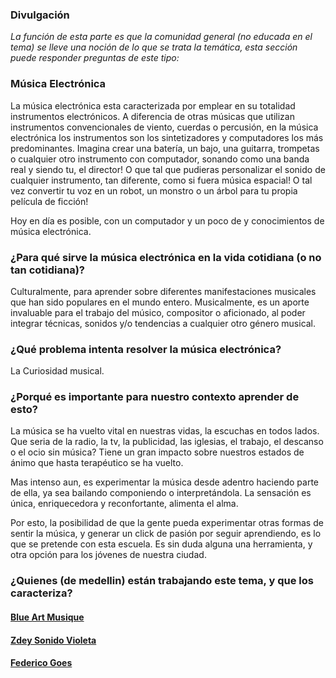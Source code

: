 ### Divulgación

*La función de esta parte es que la comunidad general (no educada en el tema)
se lleve una noción de lo que se trata la temática, esta sección puede
responder  preguntas de este tipo:*

### Música Electrónica
 
La música electrónica esta caracterizada por emplear en su totalidad instrumentos electrónicos. A diferencia de otras músicas que utilizan instrumentos convencionales de viento, cuerdas o percusión,
en la música electrónica los instrumentos son los sintetizadores y computadores los más predominantes.
Imagina crear una batería, un bajo, una guitarra, trompetas o cualquier otro instrumento con computador,  sonando como una banda real y siendo tu, el director!
O que tal que pudieras personalizar el sonido de cualquier instrumento, tan diferente, 
como si fuera música espacial!
O tal vez convertir tu voz en un robot, un monstro o un árbol para tu propia película de ficción! 

Hoy en día es posible, con un computador  y  un poco de y conocimientos de música electrónica.


### ¿Para qué sirve la música electrónica en la vida cotidiana (o no tan cotidiana)?

Culturalmente, para aprender sobre diferentes manifestaciones musicales que han sido populares en el mundo entero.
Musicalmente, es un aporte invaluable para el trabajo del músico, compositor o aficionado, al poder integrar técnicas, sonidos y/o tendencias a cualquier otro género musical.

### ¿Qué problema intenta resolver la música electrónica?

La Curiosidad musical.


### ¿Porqué es importante para nuestro contexto aprender de esto?

La música se ha vuelto vital en nuestras vidas, la escuchas en todos lados. 
Que seria de la radio, la tv, la publicidad, las iglesias, el trabajo, el descanso o el ocio sin música?
Tiene un gran impacto sobre nuestros estados de ánimo que hasta terapéutico se ha vuelto.

Mas intenso aun, es experimentar la música desde adentro haciendo parte de ella, ya sea bailando componiendo o interpretándola. 
La sensación es única, enriquecedora y reconfortante, alimenta el alma.

Por esto, la posibilidad de que la gente pueda experimentar otras formas de sentir la música, y generar un click de pasión por seguir aprendiendo, es lo que se pretende con esta escuela. 
Es sin duda alguna una herramienta, y otra opción para los jóvenes de nuestra ciudad.




### ¿Quienes (de medellin) están trabajando este tema, y que los caracteriza?


#### [Blue Art Musique](https://www.facebook.com/blueartmusique?fref=ts)

#### [Zdey Sonido Violeta](https://www.facebook.com/ZDEYSONIDOVIOLETA?fref=ts)

#### [Federico Goes](https://www.facebook.com/federico.goes.3?fref=ts)

